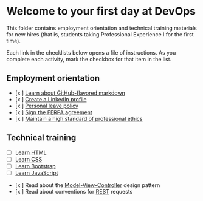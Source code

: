 # Welcome to your first day at DevOps

This folder contains employment orientation and technical training materials for new hires (that is, students taking Professional Experience I for the first time).

Each link in the checklists below opens a file of instructions. As you complete each activity, mark the checkbox for that item in the list.

## Employment orientation

- [x ] [Learn about GitHub-flavored markdown](./githubFlavoredMarkdown.md)
- [x ] [Create a LinkedIn profile](./createLinkedInProfile.md)
- [x ] [Personal leave policy](./personalLeavePolicy.md)
- [x ] [Sign the FERPA agreement](./signFERPA.md)
- [x ] [Maintain a high standard of professional ethics](./ethics.md)

## Technical training

- [ ] [Learn HTML](./learnHTML.md)
- [ ] [Learn CSS](./learnCSS.md)
- [ ] [Learn Bootstrap](./learnBootstrap.md)
- [ ] [Learn JavaScript](./learnJavaScript.md)
- [x ] Read about the [Model-View-Controller](https://en.wikipedia.org/wiki/Model%E2%80%93view%E2%80%93controller) design pattern
- [x ] Read about conventions for [REST](http://microformats.org/wiki/rest/urls) requests
